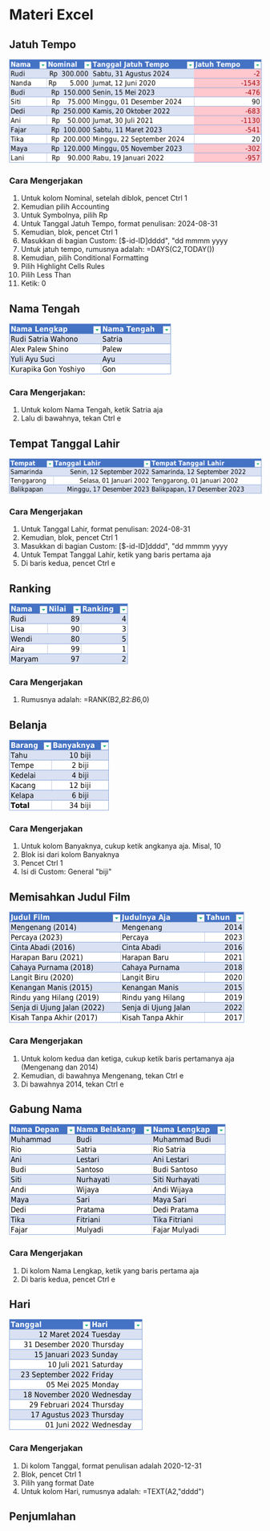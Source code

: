 # Materi Excel

## Jatuh Tempo

![](./gambar/excel/jatuh-tempo.png)

### Cara Mengerjakan

1. Untuk kolom Nominal, setelah diblok, pencet Ctrl 1
2. Kemudian pilih Accounting
3. Untuk Symbolnya, pilih Rp
4. Untuk Tanggal Jatuh Tempo, format penulisan: 2024-08-31
5. Kemudian, blok, pencet Ctrl 1
6. Masukkan di bagian Custom: [$-id-ID]dddd", "dd mmmm yyyy
7. Untuk jatuh tempo, rumusnya adalah: =DAYS(C2,TODAY())
8. Kemudian, pilih Conditional Formatting
9. Pilih Highlight Cells Rules
10. Pilih Less Than
11. Ketik: 0

## Nama Tengah

![](./gambar/excel/nama-tengah.png)

### Cara Mengerjakan:

1. Untuk kolom Nama Tengah, ketik Satria aja
2. Lalu di bawahnya, tekan Ctrl e

## Tempat Tanggal Lahir

![](./gambar/excel/tempat-tanggal-lahir.png)

### Cara Mengerjakan

1. Untuk Tanggal Lahir, format penulisan: 2024-08-31
2. Kemudian, blok, pencet Ctrl 1
3. Masukkan di bagian Custom: [$-id-ID]dddd", "dd mmmm yyyy
4. Untuk Tempat Tanggal Lahir, ketik yang baris pertama aja
5. Di baris kedua, pencet Ctrl e

## Ranking

![](./gambar/excel/ranking.png)

### Cara Mengerjakan

1. Rumusnya adalah: =RANK(B2,$B$2:$B$6,0)

## Belanja

![](./gambar/excel/belanja.png)

### Cara Mengerjakan

1. Untuk kolom Banyaknya, cukup ketik angkanya aja. Misal, 10
2. Blok isi dari kolom Banyaknya
3. Pencet Ctrl 1
4. Isi di Custom: General "biji"

## Memisahkan Judul Film

![](./gambar/excel/memisahkan-judul-film.png)

### Cara Mengerjakan

1. Untuk kolom kedua dan ketiga, cukup ketik baris pertamanya aja (Mengenang dan 2014)
2. Kemudian, di bawahnya Mengenang, tekan Ctrl e
3. Di bawahnya 2014, tekan Ctrl e

## Gabung Nama

![](./gambar/excel/gabung-nama.png)

### Cara Mengerjakan

1. Di kolom Nama Lengkap, ketik yang baris pertama aja
2. Di baris kedua, pencet Ctrl e

## Hari

![](./gambar/excel/hari.png)

### Cara Mengerjakan

1. Di kolom Tanggal, format penulisan adalah 2020-12-31
2. Blok, pencet Ctrl 1
3. Pilih yang format Date
4. Untuk kolom Hari, rumusnya adalah: =TEXT(A2,"dddd")

## Penjumlahan
